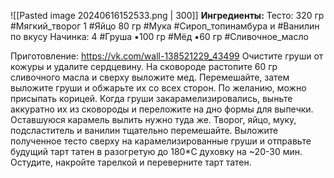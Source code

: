 ![[Pasted image 20240616152533.png | 300]]
**Ингредиенты:**
Тесто:
320 гр #Мягкий_творог
1 #Яйцо
80 гр #Мука
#Сироп_топинамбура и #Ванилин по вкусу
Начинка:
4 #Груша
▪️100 гр #Мёд
▪️60 гр #Сливочное_масло

Приготовление:
https://vk.com/wall-138521229_43499
Очистите груши от кожуры и удалите сердцевину. 
На сковороде растопите 60 гр сливочного масла и сверху выложите мед. Перемешайте, затем выложите груши и обжарьте их со всех сторон. По желанию, можно присыпать корицей.
Когда груши закарамелизировались, выньте аккуратно их из сковороды и переложите на дно формы для выпечки. Оставшуюся карамель вылить нужно туда же.
Творог, яйцо, муку, подсластитель и ванилин тщательно перемешайте.
Выложите полученное тесто сверху на карамелизированные груши и отправьте будущий тарт татен в разогретую до 180*С духовку на ~20-30 мин.
Остудите, накройте тарелкой и переверните тарт татен.